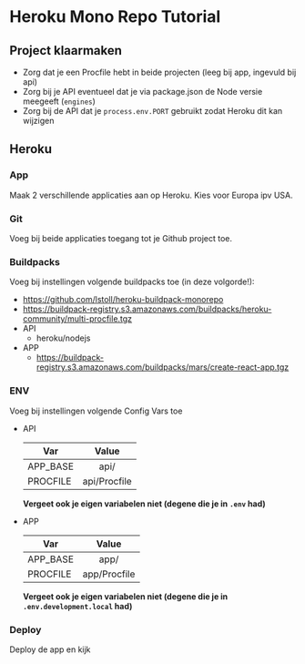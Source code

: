 # Heroku Mono Repo Tutorial

## Project klaarmaken

* Zorg dat je een Procfile hebt in beide projecten (leeg bij app, ingevuld bij api)
* Zorg bij je API eventueel dat je via package.json de Node versie meegeeft (`engines`)
* Zorg bij de API dat je `process.env.PORT` gebruikt zodat Heroku dit kan wijzigen

## Heroku

### App
Maak 2 verschillende applicaties aan op Heroku. Kies voor Europa ipv USA.

### Git
Voeg bij beide applicaties toegang tot je Github project toe.

### Buildpacks
Voeg bij instellingen volgende buildpacks toe (in deze volgorde!):

* https://github.com/lstoll/heroku-buildpack-monorepo
* https://buildpack-registry.s3.amazonaws.com/buildpacks/heroku-community/multi-procfile.tgz
* API
    * heroku/nodejs
* APP
    * https://buildpack-registry.s3.amazonaws.com/buildpacks/mars/create-react-app.tgz
    

### ENV 
Voeg bij instellingen volgende Config Vars toe

* API
  
  | Var        | Value           |
  | ------------- |:-------------:|
  | APP_BASE    | api/ |
  | PROCFILE      | api/Procfile      |

    **Vergeet ook je eigen variabelen niet (degene die je in `.env` had)**


* APP

  | Var        | Value           |
    | ------------- |:-------------:|
  | APP_BASE    | app/ |
  | PROCFILE      | app/Procfile      |
  
  **Vergeet ook je eigen variabelen niet (degene die je in `.env.development.local` had)**
    

### Deploy
Deploy de app en kijk
